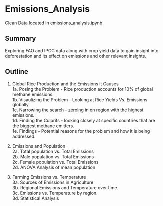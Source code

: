 # Emissions_Analysis
Clean Data located in emissions_analysis.ipynb
## Summary
Exploring FAO and IPCC data along with crop yield data to gain insight into deforestation and its effect on emissions and other relevant insights.

## Outline

1. Global Rice Production and the Emissions it Causes\
1a. Posing the Problem - Rice production accounts for 10% of global methane emissions.\
1b. Visaulizing the Problem - Looking at Rice Yields Vs. Emissions globally\
1c. Narrowing the search - zeroing in on region with the highest emissions.\
1d. Finding the Culprits - looking closely at specific countries that are the biggest methane emitters.\
1e. Findings - Potential reasons for the problem and how it is being addressed. 

2. Emissions and Population\
2a. Total population vs. Total Emissions\
2b. Male population vs. Total Emissions\
2c. Female population vs. Total Emissions\
2d. ANOVA Analysis of mean population

3. Farming Emissions vs. Temperature\
3a. Sources of Emissions in Agriculture\
3b. Regional Emissions and Temperature over time.\
3c. Emissions vs. Temperature by region.\
3d. Statistical Analysis
